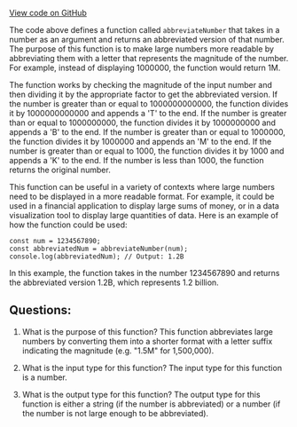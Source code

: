 [View code on GitHub](zoo-labs/zoo/blob/master/core/src/functions/abbreviateNumbers.ts)

The code above defines a function called `abbreviateNumber` that takes in a number as an argument and returns an abbreviated version of that number. The purpose of this function is to make large numbers more readable by abbreviating them with a letter that represents the magnitude of the number. For example, instead of displaying 1000000, the function would return 1M.

The function works by checking the magnitude of the input number and then dividing it by the appropriate factor to get the abbreviated version. If the number is greater than or equal to 1000000000000, the function divides it by 1000000000000 and appends a 'T' to the end. If the number is greater than or equal to 1000000000, the function divides it by 1000000000 and appends a 'B' to the end. If the number is greater than or equal to 1000000, the function divides it by 1000000 and appends an 'M' to the end. If the number is greater than or equal to 1000, the function divides it by 1000 and appends a 'K' to the end. If the number is less than 1000, the function returns the original number.

This function can be useful in a variety of contexts where large numbers need to be displayed in a more readable format. For example, it could be used in a financial application to display large sums of money, or in a data visualization tool to display large quantities of data. Here is an example of how the function could be used:

```
const num = 1234567890;
const abbreviatedNum = abbreviateNumber(num);
console.log(abbreviatedNum); // Output: 1.2B
```

In this example, the function takes in the number 1234567890 and returns the abbreviated version 1.2B, which represents 1.2 billion.
## Questions: 
 1. What is the purpose of this function?
   This function abbreviates large numbers by converting them into a shorter format with a letter suffix indicating the magnitude (e.g. "1.5M" for 1,500,000).

2. What is the input type for this function?
   The input type for this function is a number.

3. What is the output type for this function?
   The output type for this function is either a string (if the number is abbreviated) or a number (if the number is not large enough to be abbreviated).
